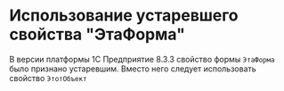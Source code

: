 # Использование устаревшего свойства "ЭтаФорма"

В версии платформы 1С Предприятие 8.3.3 свойство формы ```ЭтаФорма``` было признано устаревшим. Вместо него следует использовать свойство ```ЭтотОбъект```
